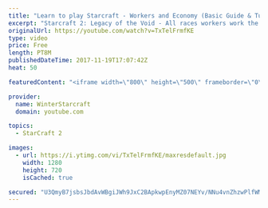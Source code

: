 ```yaml
---
title: "Learn to play Starcraft - Workers and Economy (Basic Guide & Tutorial)"
excerpt: "Starcraft 2: Legacy of the Void - All races workers work the same (mule notwithstanding!)  Wiki on mining: http://wiki.teamliquid.net/starcraft2/Mining_Minerals"
originalUrl: https://youtube.com/watch?v=TxTelFrmfKE
type: video
price: Free
length: PT8M
publishedDateTime: 2017-11-19T17:07:42Z
heat: 50

featuredContent: "<iframe width=\"800\" height=\"500\" frameborder=\"0\" src=\"https://www.youtube.com/embed/TxTelFrmfKE\" allow=\"accelerometer; autoplay; encrypted-media; gyroscope; picture-in-picture\" allowfullscreen></iframe>"

provider:
  name: WinterStarcraft
  domain: youtube.com

topics:
  - StarCraft 2

images:
  - url: https://i.ytimg.com/vi/TxTelFrmfKE/maxresdefault.jpg
    width: 1280
    height: 720
    isCached: true

secured: "U3QmyB7jsbsJbdAvWBgiJWh9JxC2BApkwpEnyMZ07NEYv/NNu4vnZhzwPlfWMozGwpqfYpFK+c8W5eFpmy0IvOmxKZxrRCzszhvx0+/h+5010K8ix5pxJoesTMfw+6UuSNtjIB1DEmEDCr5slwTG26SY6dvIk27eTXirIVeMV/j79MtYTgLS3azVa+BIcVHhxfbrtfW2Uo4gK9gt1tl/tEWuW30Bj6BYwqjOC4LVSvEQLFhnWHPAQhDC6OUYQtzX+mJR1+LpAkoCgUkYaAXHW/eN2K6VHau4gYVhWOmmxrOmi/cCu87XicNamODwirZFv3MC25e7Dy0HlMwU2PiaoMQaQpJeJkcQ4nJpp/tVBuWz0WmYePdA/dHe1dYllZ8ARqZ4kpWYCeKLFWGoS+QBhMuvGOjh1lf1G0yP+wBmEEY=;u54AGq2DmWo4Qn0QVd5zLA=="
---
```



